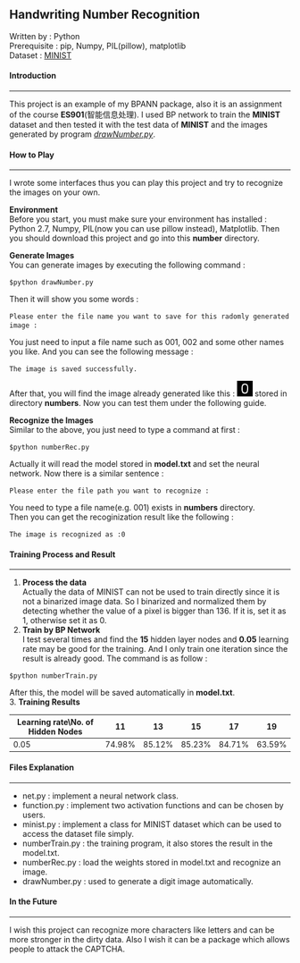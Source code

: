 ## Handwriting Number Recognition

Written by : Python  
Prerequisite : pip, Numpy, PIL(pillow), matplotlib  
Dataset : [MINIST](http://http://yann.lecun.com/exdb/mnist/)

#### Introduction
---
This project is an example of my BPANN package, also it is an assignment of the course **ES901**(智能信息处理). I used BP network to train the **MINIST** dataset and then tested it with the test data of **MINIST** and the images generated by program [*drawNumber.py*](#).

#### How to Play

---
I wrote some interfaces thus you can play this project and try to recognize the images on your own.  

**Environment**  
Before you start, you must make sure your environment has installed : Python 2.7, Numpy, PIL(now you can use pillow instead), Matplotlib. Then you should download this project and go into this **number** directory.   

**Generate Images**  
You can generate images by executing the following command :
```shell
$python drawNumber.py
```
Then it will show you some words :
```shell
Please enter the file name you want to save for this radomly generated image :
```
You just need to input a file name such as 001, 002 and some other names you like. And you can see the following message :  
```shell
The image is saved successfully.
```
After that, you will find the image already generated like this :  ![image](https://raw.githubusercontent.com/rozentill/BPANN/master/example/number/numbers/002.jpg)
stored in directory **numbers**. Now you can test them under the following guide.

**Recognize the Images**  
Similar to the above, you just need to type a command at first :
```shell
$python numberRec.py
```
Actually it will read the model stored in **model.txt** and set the neural network.
Now there is a similar sentence :
```shell
Please enter the file path you want to recognize :
```
You need to type a file name(e.g. 001) exists in **numbers** directory.  
Then you can get the recoginization result like the following :
```shell
The image is recognized as :0
```

#### Training Process and Result
---
1. **Process the data**  
Actually the data of MINIST can not be used to train directly since it is not a binarized image data. So I binarized and normalized them by detecting whether the value of a pixel is bigger than 136. If it is, set it as 1, otherwise set it as 0.
2. **Train by BP Network**  
I test several times and find the **15** hidden layer nodes and **0.05** learning rate may be good for the training. And I only train one iteration since the result is already good. The command is as follow :
```shell
$python numberTrain.py
```
After this, the model will be saved automatically in **model.txt**.  
3. **Training Results**  

Learning rate\No. of Hidden Nodes | 11 | 13 | 15 | 17 | 19
---|---|---|---|---|---
0.05 | 74.98% | 85.12% | 85.23% | 84.71% | 63.59%

#### Files Explanation
---
- net.py : implement a neural network class.
- function.py : implement two activation functions and can be chosen by users.
- minist.py : implement a class for MINIST dataset which can be used to access the dataset file simply.
- numberTrain.py : the training program, it also stores the result in the model.txt.
- numberRec.py : load the weights stored in model.txt and recognize an image.
- drawNumber.py : used to generate a digit image automatically.

#### In the Future
---
I wish this project can recognize more characters like letters and can be more stronger in the dirty data. Also I wish it can be a package which allows people to attack the CAPTCHA.
